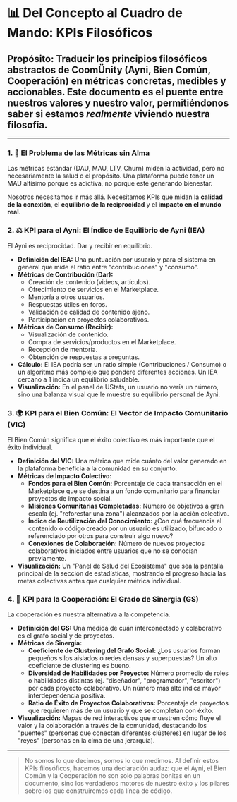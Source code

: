 # 📊 Del Concepto al Cuadro de Mando: KPIs Filosóficos

## **Propósito:** Traducir los principios filosóficos abstractos de CoomÜnity (Ayni, Bien Común, Cooperación) en métricas concretas, medibles y accionables. Este documento es el puente entre nuestros valores y nuestro valor, permitiéndonos saber si estamos *realmente* viviendo nuestra filosofía.

---

### **1. 📜 El Problema de las Métricas sin Alma**

Las métricas estándar (DAU, MAU, LTV, Churn) miden la actividad, pero no necesariamente la salud o el propósito. Una plataforma puede tener un MAU altísimo porque es adictiva, no porque esté generando bienestar.

Nosotros necesitamos ir más allá. Necesitamos KPIs que midan la **calidad de la conexión**, el **equilibrio de la reciprocidad** y el **impacto en el mundo real**.

### **2. ⚖️ KPI para el Ayni: El Índice de Equilibrio de Ayni (IEA)**

El Ayni es reciprocidad. Dar y recibir en equilibrio.

-   **Definición del IEA:** Una puntuación por usuario y para el sistema en general que mide el ratio entre "contribuciones" y "consumo".
-   **Métricas de Contribución (Dar):**
    -   Creación de contenido (videos, artículos).
    -   Ofrecimiento de servicios en el Marketplace.
    -   Mentoría a otros usuarios.
    -   Respuestas útiles en foros.
    -   Validación de calidad de contenido ajeno.
    -   Participación en proyectos colaborativos.
-   **Métricas de Consumo (Recibir):**
    -   Visualización de contenido.
    -   Compra de servicios/productos en el Marketplace.
    -   Recepción de mentoría.
    -   Obtención de respuestas a preguntas.
-   **Cálculo:** El IEA podría ser un ratio simple (Contribuciones / Consumo) o un algoritmo más complejo que pondere diferentes acciones. Un IEA cercano a 1 indica un equilibrio saludable.
-   **Visualización:** En el panel de UStats, un usuario no vería un número, sino una balanza visual que le muestre su equilibrio personal de Ayni.

### **3. 🌍 KPI para el Bien Común: El Vector de Impacto Comunitario (VIC)**

El Bien Común significa que el éxito colectivo es más importante que el éxito individual.

-   **Definición del VIC:** Una métrica que mide cuánto del valor generado en la plataforma beneficia a la comunidad en su conjunto.
-   **Métricas de Impacto Colectivo:**
    -   **Fondos para el Bien Común:** Porcentaje de cada transacción en el Marketplace que se destina a un fondo comunitario para financiar proyectos de impacto social.
    -   **Misiones Comunitarias Completadas:** Número de objetivos a gran escala (ej. "reforestar una zona") alcanzados por la acción colectiva.
    -   **Índice de Reutilización del Conocimiento:** ¿Con qué frecuencia el contenido o código creado por un usuario es utilizado, bifurcado o referenciado por otros para construir algo nuevo?
    -   **Conexiones de Colaboración:** Número de nuevos proyectos colaborativos iniciados entre usuarios que no se conocían previamente.
-   **Visualización:** Un "Panel de Salud del Ecosistema" que sea la pantalla principal de la sección de estadísticas, mostrando el progreso hacia las metas colectivas antes que cualquier métrica individual.

### **4. 🤝 KPI para la Cooperación: El Grado de Sinergia (GS)**

La cooperación es nuestra alternativa a la competencia.

-   **Definición del GS:** Una medida de cuán interconectado y colaborativo es el grafo social y de proyectos.
-   **Métricas de Sinergia:**
    -   **Coeficiente de Clustering del Grafo Social:** ¿Los usuarios forman pequeños silos aislados o redes densas y superpuestas? Un alto coeficiente de clustering es bueno.
    -   **Diversidad de Habilidades por Proyecto:** Número promedio de roles o habilidades distintas (ej. "diseñador", "programador", "escritor") por cada proyecto colaborativo. Un número más alto indica mayor interdependencia positiva.
    -   **Ratio de Éxito de Proyectos Colaborativos:** Porcentaje de proyectos que requieren más de un usuario y que se completan con éxito.
-   **Visualización:** Mapas de red interactivos que muestren cómo fluye el valor y la colaboración a través de la comunidad, destacando los "puentes" (personas que conectan diferentes clústeres) en lugar de los "reyes" (personas en la cima de una jerarquía).

---

> No somos lo que decimos, somos lo que medimos. Al definir estos KPIs filosóficos, hacemos una declaración audaz: que el Ayni, el Bien Común y la Cooperación no son solo palabras bonitas en un documento, sino los verdaderos motores de nuestro éxito y los pilares sobre los que construiremos cada línea de código. 
